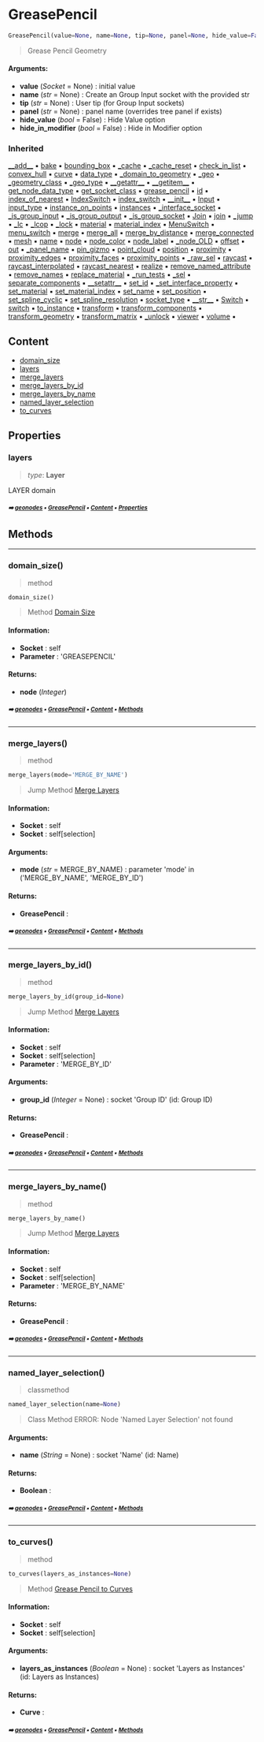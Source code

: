 # GreasePencil

``` python
GreasePencil(value=None, name=None, tip=None, panel=None, hide_value=False, hide_in_modifier=False)
```

> Grease Pencil Geometry

#### Arguments:
- **value** (_Socket_ = None) : initial value
- **name** (_str_ = None) : Create an Group Input socket with the provided str
- **tip** (_str_ = None) : User tip (for Group Input sockets)
- **panel** (_str_ = None) : panel name (overrides tree panel if exists)
- **hide_value** (_bool_ = False) : Hide Value option
- **hide_in_modifier** (_bool_ = False) : Hide in Modifier option

### Inherited

[\_\_add__](boolean.md#__add__) :black_small_square: [bake](nd.md#bake) :black_small_square: [bounding_box](core-gener-geome-geometry.md#bounding_box) :black_small_square: [\_cache](nodecache.md#_cache) :black_small_square: [\_cache_reset](nodecache.md#_cache_reset) :black_small_square: [check_in_list](socket.md#check_in_list) :black_small_square: [convex_hull](core-gener-geome-geometry.md#convex_hull) :black_small_square: [curve](core-gener-geome-geometry.md#curve) :black_small_square: [data_type](socket.md#data_type) :black_small_square: [\_domain_to_geometry](socket.md#_domain_to_geometry) :black_small_square: [\_geo](geometry.md#_geo) :black_small_square: [\_geometry_class](socket.md#_geometry_class) :black_small_square: [\_geo_type](geobase.md#_geo_type) :black_small_square: [\_\_getattr__](socket.md#__getattr__) :black_small_square: [\_\_getitem__](geobase.md#__getitem__) :black_small_square: [get_node_data_type](socket.md#get_node_data_type) :black_small_square: [get_socket_class](socket.md#get_socket_class) :black_small_square: [grease_pencil](core-gener-geome-geometry.md#grease_pencil) :black_small_square: [id](core-gener-geome-geometry.md#id) :black_small_square: [index_of_nearest](core-gener-geome-geometry.md#index_of_nearest) :black_small_square: [IndexSwitch](socket.md#indexswitch) :black_small_square: [index_switch](socket.md#index_switch) :black_small_square: [\_\_init__](core-geono-geonodes.md#__init__) :black_small_square: [Input](socket.md#input) :black_small_square: [input_type](socket.md#input_type) :black_small_square: [instance_on_points](core-gener-geome-geometry.md#instance_on_points) :black_small_square: [instances](core-gener-geome-geometry.md#instances) :black_small_square: [\_interface_socket](socket.md#_interface_socket) :black_small_square: [\_is_group_input](socket.md#_is_group_input) :black_small_square: [\_is_group_output](socket.md#_is_group_output) :black_small_square: [\_is_group_socket](socket.md#_is_group_socket) :black_small_square: [Join](core-gener-geome-geometry.md#join) :black_small_square: [join](core-gener-geome-geometry.md#join) :black_small_square: [\_jump](socket.md#_jump) :black_small_square: [\_lc](socket.md#_lc) :black_small_square: [\_lcop](socket.md#_lcop) :black_small_square: [\_lock](proplocker.md#_lock) :black_small_square: [material](core-gener-geome-geometry.md#material) :black_small_square: [material_index](core-gener-geome-geometry.md#material_index) :black_small_square: [MenuSwitch](socket.md#menuswitch) :black_small_square: [menu_switch](socket.md#menu_switch) :black_small_square: [merge](core-gener-geome-geometry.md#merge) :black_small_square: [merge_all](core-gener-geome-geometry.md#merge_all) :black_small_square: [merge_by_distance](core-gener-geome-geometry.md#merge_by_distance) :black_small_square: [merge_connected](core-gener-geome-geometry.md#merge_connected) :black_small_square: [mesh](core-gener-geome-geometry.md#mesh) :black_small_square: [name](core-gener-geome-geometry.md#name) :black_small_square: [node](socket.md#node) :black_small_square: [node_color](socket.md#node_color) :black_small_square: [node_label](socket.md#node_label) :black_small_square: [\_node_OLD](geometry.md#_node_old) :black_small_square: [offset](core-gener-geome-geometry.md#offset) :black_small_square: [out](socket.md#out) :black_small_square: [\_panel_name](socket.md#_panel_name) :black_small_square: [pin_gizmo](socket.md#pin_gizmo) :black_small_square: [point_cloud](core-gener-geome-geometry.md#point_cloud) :black_small_square: [position](core-gener-geome-geometry.md#position) :black_small_square: [proximity](core-gener-geome-geometry.md#proximity) :black_small_square: [proximity_edges](core-gener-geome-geometry.md#proximity_edges) :black_small_square: [proximity_faces](core-gener-geome-geometry.md#proximity_faces) :black_small_square: [proximity_points](core-gener-geome-geometry.md#proximity_points) :black_small_square: [\_raw_sel](geobase.md#_raw_sel) :black_small_square: [raycast](core-gener-geome-geometry.md#raycast) :black_small_square: [raycast_interpolated](core-gener-geome-geometry.md#raycast_interpolated) :black_small_square: [raycast_nearest](core-gener-geome-geometry.md#raycast_nearest) :black_small_square: [realize](core-gener-geome-geometry.md#realize) :black_small_square: [remove_named_attribute](core-gener-geome-geometry.md#remove_named_attribute) :black_small_square: [remove_names](core-gener-geome-geometry.md#remove_names) :black_small_square: [replace_material](core-gener-geome-geometry.md#replace_material) :black_small_square: [\_run_tests](socket.md#_run_tests) :black_small_square: [\_sel](geobase.md#_sel) :black_small_square: [separate_components](core-gener-geome-geometry.md#separate_components) :black_small_square: [\_\_setattr__](socket.md#__setattr__) :black_small_square: [set_id](core-gener-geome-geometry.md#set_id) :black_small_square: [\_set_interface_property](socket.md#_set_interface_property) :black_small_square: [set_material](core-gener-geome-geometry.md#set_material) :black_small_square: [set_material_index](core-gener-geome-geometry.md#set_material_index) :black_small_square: [set_name](core-gener-geome-geometry.md#set_name) :black_small_square: [set_position](core-gener-geome-geometry.md#set_position) :black_small_square: [set_spline_cyclic](core-gener-geome-geometry.md#set_spline_cyclic) :black_small_square: [set_spline_resolution](core-gener-geome-geometry.md#set_spline_resolution) :black_small_square: [socket_type](socket.md#socket_type) :black_small_square: [\_\_str__](socket.md#__str__) :black_small_square: [Switch](socket.md#switch) :black_small_square: [switch](socket.md#switch) :black_small_square: [to_instance](core-gener-geome-geometry.md#to_instance) :black_small_square: [transform](core-gener-geome-geometry.md#transform) :black_small_square: [transform_components](core-gener-geome-geometry.md#transform_components) :black_small_square: [transform_geometry](core-gener-geome-geometry.md#transform_geometry) :black_small_square: [transform_matrix](core-gener-geome-geometry.md#transform_matrix) :black_small_square: [\_unlock](proplocker.md#_unlock) :black_small_square: [viewer](core-gener-geome-geometry.md#viewer) :black_small_square: [volume](core-gener-geome-geometry.md#volume) :black_small_square:

## Content

- [domain_size](greasepencil.md#domain_size)
- [layers](greasepencil.md#layers)
- [merge_layers](greasepencil.md#merge_layers)
- [merge_layers_by_id](greasepencil.md#merge_layers_by_id)
- [merge_layers_by_name](greasepencil.md#merge_layers_by_name)
- [named_layer_selection](greasepencil.md#named_layer_selection)
- [to_curves](greasepencil.md#to_curves)

## Properties



### layers

> _type_: **Layer**
>

LAYER domain

##### <sub>:arrow_right: [geonodes](index.md#geonodes) :black_small_square: [GreasePencil](greasepencil.md#greasepencil) :black_small_square: [Content](greasepencil.md#content) :black_small_square: [Properties](greasepencil.md#properties)</sub>

## Methods



----------
### domain_size()

> method

``` python
domain_size()
```

> Method [Domain Size](https://docs.blender.org/manual/en/latest/modeling/geometry_nodes/attribute/domain_size.html)

#### Information:
- **Socket** : self
- **Parameter** : 'GREASEPENCIL'



#### Returns:
- **node** (_Integer_)

##### <sub>:arrow_right: [geonodes](index.md#geonodes) :black_small_square: [GreasePencil](greasepencil.md#greasepencil) :black_small_square: [Content](greasepencil.md#content) :black_small_square: [Methods](greasepencil.md#methods)</sub>

----------
### merge_layers()

> method

``` python
merge_layers(mode='MERGE_BY_NAME')
```

> Jump Method [Merge Layers](https://docs.blender.org/manual/en/latest/modeling/geometry_nodes/curve/operations/merge_layers.html)

#### Information:
- **Socket** : self
- **Socket** : self[selection]



#### Arguments:
- **mode** (_str_ = MERGE_BY_NAME) : parameter 'mode' in ('MERGE_BY_NAME', 'MERGE_BY_ID')



#### Returns:
- **GreasePencil** :

##### <sub>:arrow_right: [geonodes](index.md#geonodes) :black_small_square: [GreasePencil](greasepencil.md#greasepencil) :black_small_square: [Content](greasepencil.md#content) :black_small_square: [Methods](greasepencil.md#methods)</sub>

----------
### merge_layers_by_id()

> method

``` python
merge_layers_by_id(group_id=None)
```

> Jump Method [Merge Layers](https://docs.blender.org/manual/en/latest/modeling/geometry_nodes/curve/operations/merge_layers.html)

#### Information:
- **Socket** : self
- **Socket** : self[selection]
- **Parameter** : 'MERGE_BY_ID'



#### Arguments:
- **group_id** (_Integer_ = None) : socket 'Group ID' (id: Group ID)



#### Returns:
- **GreasePencil** :

##### <sub>:arrow_right: [geonodes](index.md#geonodes) :black_small_square: [GreasePencil](greasepencil.md#greasepencil) :black_small_square: [Content](greasepencil.md#content) :black_small_square: [Methods](greasepencil.md#methods)</sub>

----------
### merge_layers_by_name()

> method

``` python
merge_layers_by_name()
```

> Jump Method [Merge Layers](https://docs.blender.org/manual/en/latest/modeling/geometry_nodes/curve/operations/merge_layers.html)

#### Information:
- **Socket** : self
- **Socket** : self[selection]
- **Parameter** : 'MERGE_BY_NAME'



#### Returns:
- **GreasePencil** :

##### <sub>:arrow_right: [geonodes](index.md#geonodes) :black_small_square: [GreasePencil](greasepencil.md#greasepencil) :black_small_square: [Content](greasepencil.md#content) :black_small_square: [Methods](greasepencil.md#methods)</sub>

----------
### named_layer_selection()

> classmethod

``` python
named_layer_selection(name=None)
```

> Class Method ERROR: Node 'Named Layer Selection' not found

#### Arguments:
- **name** (_String_ = None) : socket 'Name' (id: Name)



#### Returns:
- **Boolean** :

##### <sub>:arrow_right: [geonodes](index.md#geonodes) :black_small_square: [GreasePencil](greasepencil.md#greasepencil) :black_small_square: [Content](greasepencil.md#content) :black_small_square: [Methods](greasepencil.md#methods)</sub>

----------
### to_curves()

> method

``` python
to_curves(layers_as_instances=None)
```

> Method [Grease Pencil to Curves](https://docs.blender.org/manual/en/latest/modeling/geometry_nodes/curve/operations/grease_pencil_to_curves.html)

#### Information:
- **Socket** : self
- **Socket** : self[selection]



#### Arguments:
- **layers_as_instances** (_Boolean_ = None) : socket 'Layers as Instances' (id: Layers as Instances)



#### Returns:
- **Curve** :

##### <sub>:arrow_right: [geonodes](index.md#geonodes) :black_small_square: [GreasePencil](greasepencil.md#greasepencil) :black_small_square: [Content](greasepencil.md#content) :black_small_square: [Methods](greasepencil.md#methods)</sub>